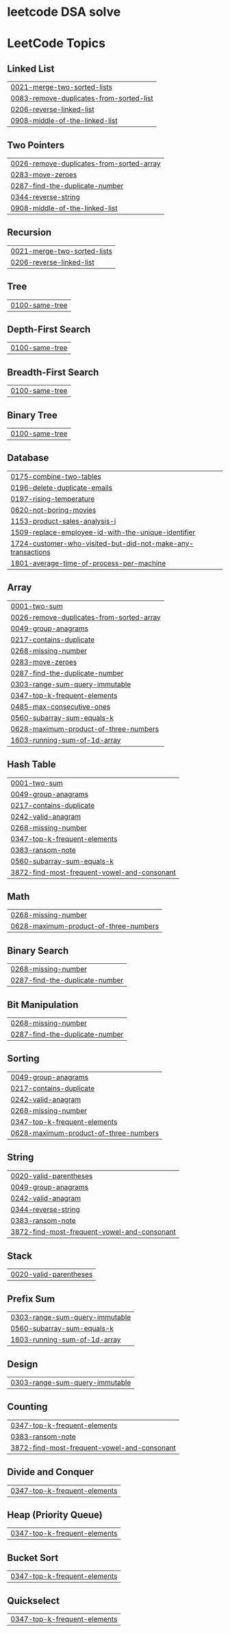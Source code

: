 # leetcode DSA solve

<!---LeetCode Topics Start-->
# LeetCode Topics
## Linked List
|  |
| ------- |
| [0021-merge-two-sorted-lists](https://github.com/ansarali41/leetcode/tree/master/0021-merge-two-sorted-lists) |
| [0083-remove-duplicates-from-sorted-list](https://github.com/ansarali41/leetcode/tree/master/0083-remove-duplicates-from-sorted-list) |
| [0206-reverse-linked-list](https://github.com/ansarali41/leetcode/tree/master/0206-reverse-linked-list) |
| [0908-middle-of-the-linked-list](https://github.com/ansarali41/leetcode/tree/master/0908-middle-of-the-linked-list) |
## Two Pointers
|  |
| ------- |
| [0026-remove-duplicates-from-sorted-array](https://github.com/ansarali41/leetcode/tree/master/0026-remove-duplicates-from-sorted-array) |
| [0283-move-zeroes](https://github.com/ansarali41/leetcode/tree/master/0283-move-zeroes) |
| [0287-find-the-duplicate-number](https://github.com/ansarali41/leetcode/tree/master/0287-find-the-duplicate-number) |
| [0344-reverse-string](https://github.com/ansarali41/leetcode/tree/master/0344-reverse-string) |
| [0908-middle-of-the-linked-list](https://github.com/ansarali41/leetcode/tree/master/0908-middle-of-the-linked-list) |
## Recursion
|  |
| ------- |
| [0021-merge-two-sorted-lists](https://github.com/ansarali41/leetcode/tree/master/0021-merge-two-sorted-lists) |
| [0206-reverse-linked-list](https://github.com/ansarali41/leetcode/tree/master/0206-reverse-linked-list) |
## Tree
|  |
| ------- |
| [0100-same-tree](https://github.com/ansarali41/leetcode/tree/master/0100-same-tree) |
## Depth-First Search
|  |
| ------- |
| [0100-same-tree](https://github.com/ansarali41/leetcode/tree/master/0100-same-tree) |
## Breadth-First Search
|  |
| ------- |
| [0100-same-tree](https://github.com/ansarali41/leetcode/tree/master/0100-same-tree) |
## Binary Tree
|  |
| ------- |
| [0100-same-tree](https://github.com/ansarali41/leetcode/tree/master/0100-same-tree) |
## Database
|  |
| ------- |
| [0175-combine-two-tables](https://github.com/ansarali41/leetcode/tree/master/0175-combine-two-tables) |
| [0196-delete-duplicate-emails](https://github.com/ansarali41/leetcode/tree/master/0196-delete-duplicate-emails) |
| [0197-rising-temperature](https://github.com/ansarali41/leetcode/tree/master/0197-rising-temperature) |
| [0620-not-boring-movies](https://github.com/ansarali41/leetcode/tree/master/0620-not-boring-movies) |
| [1153-product-sales-analysis-i](https://github.com/ansarali41/leetcode/tree/master/1153-product-sales-analysis-i) |
| [1509-replace-employee-id-with-the-unique-identifier](https://github.com/ansarali41/leetcode/tree/master/1509-replace-employee-id-with-the-unique-identifier) |
| [1724-customer-who-visited-but-did-not-make-any-transactions](https://github.com/ansarali41/leetcode/tree/master/1724-customer-who-visited-but-did-not-make-any-transactions) |
| [1801-average-time-of-process-per-machine](https://github.com/ansarali41/leetcode/tree/master/1801-average-time-of-process-per-machine) |
## Array
|  |
| ------- |
| [0001-two-sum](https://github.com/ansarali41/leetcode/tree/master/0001-two-sum) |
| [0026-remove-duplicates-from-sorted-array](https://github.com/ansarali41/leetcode/tree/master/0026-remove-duplicates-from-sorted-array) |
| [0049-group-anagrams](https://github.com/ansarali41/leetcode/tree/master/0049-group-anagrams) |
| [0217-contains-duplicate](https://github.com/ansarali41/leetcode/tree/master/0217-contains-duplicate) |
| [0268-missing-number](https://github.com/ansarali41/leetcode/tree/master/0268-missing-number) |
| [0283-move-zeroes](https://github.com/ansarali41/leetcode/tree/master/0283-move-zeroes) |
| [0287-find-the-duplicate-number](https://github.com/ansarali41/leetcode/tree/master/0287-find-the-duplicate-number) |
| [0303-range-sum-query-immutable](https://github.com/ansarali41/leetcode/tree/master/0303-range-sum-query-immutable) |
| [0347-top-k-frequent-elements](https://github.com/ansarali41/leetcode/tree/master/0347-top-k-frequent-elements) |
| [0485-max-consecutive-ones](https://github.com/ansarali41/leetcode/tree/master/0485-max-consecutive-ones) |
| [0560-subarray-sum-equals-k](https://github.com/ansarali41/leetcode/tree/master/0560-subarray-sum-equals-k) |
| [0628-maximum-product-of-three-numbers](https://github.com/ansarali41/leetcode/tree/master/0628-maximum-product-of-three-numbers) |
| [1603-running-sum-of-1d-array](https://github.com/ansarali41/leetcode/tree/master/1603-running-sum-of-1d-array) |
## Hash Table
|  |
| ------- |
| [0001-two-sum](https://github.com/ansarali41/leetcode/tree/master/0001-two-sum) |
| [0049-group-anagrams](https://github.com/ansarali41/leetcode/tree/master/0049-group-anagrams) |
| [0217-contains-duplicate](https://github.com/ansarali41/leetcode/tree/master/0217-contains-duplicate) |
| [0242-valid-anagram](https://github.com/ansarali41/leetcode/tree/master/0242-valid-anagram) |
| [0268-missing-number](https://github.com/ansarali41/leetcode/tree/master/0268-missing-number) |
| [0347-top-k-frequent-elements](https://github.com/ansarali41/leetcode/tree/master/0347-top-k-frequent-elements) |
| [0383-ransom-note](https://github.com/ansarali41/leetcode/tree/master/0383-ransom-note) |
| [0560-subarray-sum-equals-k](https://github.com/ansarali41/leetcode/tree/master/0560-subarray-sum-equals-k) |
| [3872-find-most-frequent-vowel-and-consonant](https://github.com/ansarali41/leetcode/tree/master/3872-find-most-frequent-vowel-and-consonant) |
## Math
|  |
| ------- |
| [0268-missing-number](https://github.com/ansarali41/leetcode/tree/master/0268-missing-number) |
| [0628-maximum-product-of-three-numbers](https://github.com/ansarali41/leetcode/tree/master/0628-maximum-product-of-three-numbers) |
## Binary Search
|  |
| ------- |
| [0268-missing-number](https://github.com/ansarali41/leetcode/tree/master/0268-missing-number) |
| [0287-find-the-duplicate-number](https://github.com/ansarali41/leetcode/tree/master/0287-find-the-duplicate-number) |
## Bit Manipulation
|  |
| ------- |
| [0268-missing-number](https://github.com/ansarali41/leetcode/tree/master/0268-missing-number) |
| [0287-find-the-duplicate-number](https://github.com/ansarali41/leetcode/tree/master/0287-find-the-duplicate-number) |
## Sorting
|  |
| ------- |
| [0049-group-anagrams](https://github.com/ansarali41/leetcode/tree/master/0049-group-anagrams) |
| [0217-contains-duplicate](https://github.com/ansarali41/leetcode/tree/master/0217-contains-duplicate) |
| [0242-valid-anagram](https://github.com/ansarali41/leetcode/tree/master/0242-valid-anagram) |
| [0268-missing-number](https://github.com/ansarali41/leetcode/tree/master/0268-missing-number) |
| [0347-top-k-frequent-elements](https://github.com/ansarali41/leetcode/tree/master/0347-top-k-frequent-elements) |
| [0628-maximum-product-of-three-numbers](https://github.com/ansarali41/leetcode/tree/master/0628-maximum-product-of-three-numbers) |
## String
|  |
| ------- |
| [0020-valid-parentheses](https://github.com/ansarali41/leetcode/tree/master/0020-valid-parentheses) |
| [0049-group-anagrams](https://github.com/ansarali41/leetcode/tree/master/0049-group-anagrams) |
| [0242-valid-anagram](https://github.com/ansarali41/leetcode/tree/master/0242-valid-anagram) |
| [0344-reverse-string](https://github.com/ansarali41/leetcode/tree/master/0344-reverse-string) |
| [0383-ransom-note](https://github.com/ansarali41/leetcode/tree/master/0383-ransom-note) |
| [3872-find-most-frequent-vowel-and-consonant](https://github.com/ansarali41/leetcode/tree/master/3872-find-most-frequent-vowel-and-consonant) |
## Stack
|  |
| ------- |
| [0020-valid-parentheses](https://github.com/ansarali41/leetcode/tree/master/0020-valid-parentheses) |
## Prefix Sum
|  |
| ------- |
| [0303-range-sum-query-immutable](https://github.com/ansarali41/leetcode/tree/master/0303-range-sum-query-immutable) |
| [0560-subarray-sum-equals-k](https://github.com/ansarali41/leetcode/tree/master/0560-subarray-sum-equals-k) |
| [1603-running-sum-of-1d-array](https://github.com/ansarali41/leetcode/tree/master/1603-running-sum-of-1d-array) |
## Design
|  |
| ------- |
| [0303-range-sum-query-immutable](https://github.com/ansarali41/leetcode/tree/master/0303-range-sum-query-immutable) |
## Counting
|  |
| ------- |
| [0347-top-k-frequent-elements](https://github.com/ansarali41/leetcode/tree/master/0347-top-k-frequent-elements) |
| [0383-ransom-note](https://github.com/ansarali41/leetcode/tree/master/0383-ransom-note) |
| [3872-find-most-frequent-vowel-and-consonant](https://github.com/ansarali41/leetcode/tree/master/3872-find-most-frequent-vowel-and-consonant) |
## Divide and Conquer
|  |
| ------- |
| [0347-top-k-frequent-elements](https://github.com/ansarali41/leetcode/tree/master/0347-top-k-frequent-elements) |
## Heap (Priority Queue)
|  |
| ------- |
| [0347-top-k-frequent-elements](https://github.com/ansarali41/leetcode/tree/master/0347-top-k-frequent-elements) |
## Bucket Sort
|  |
| ------- |
| [0347-top-k-frequent-elements](https://github.com/ansarali41/leetcode/tree/master/0347-top-k-frequent-elements) |
## Quickselect
|  |
| ------- |
| [0347-top-k-frequent-elements](https://github.com/ansarali41/leetcode/tree/master/0347-top-k-frequent-elements) |
<!---LeetCode Topics End-->